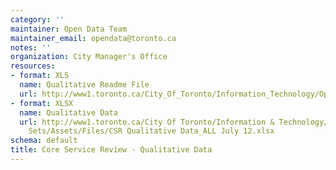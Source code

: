 ```yaml
---
category: ''
maintainer: Open Data Team
maintainer_email: opendata@toronto.ca
notes: ''
organization: City Manager's Office
resources:
- format: XLS
  name: Qualitative Readme File
  url: http://www1.toronto.ca/City_Of_Toronto/Information_Technology/Open_Data/Data_Sets/Assets/Files/Core_Services_Review_-_Qualitative_Data_Readme_File.xls
- format: XLSX
  name: Qualitative Data
  url: http://www1.toronto.ca/City Of Toronto/Information & Technology/Open Data/Data
    Sets/Assets/Files/CSR Qualitative Data_ALL July 12.xlsx
schema: default
title: Core Service Review - Qualitative Data
---
```

